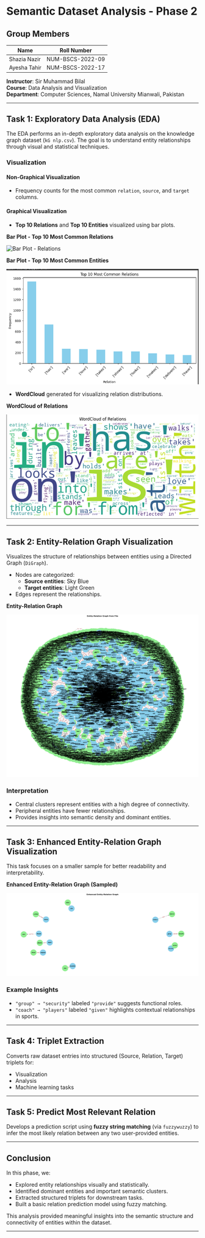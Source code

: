 # Semantic Dataset Analysis - Phase 2

## Group Members
| Name          | Roll Number          |
| -------------- | --------------------- |
| Shazia Nazir   | NUM-BSCS-2022-09       |
| Ayesha Tahir   | NUM-BSCS-2022-17       |

**Instructor**: Sir Muhammad Bilal  
**Course**: Data Analysis and Visualization  
**Department**: Computer Sciences, Namal University Mianwali, Pakistan

---

## Task 1: Exploratory Data Analysis (EDA)

The EDA performs an in-depth exploratory data analysis on the knowledge graph dataset (`kG nlp.csv`). The goal is to understand entity relationships through visual and statistical techniques.

### Visualization

#### Non-Graphical Visualization
- Frequency counts for the most common `relation`, `source`, and `target` columns.

#### Graphical Visualization
- **Top 10 Relations** and **Top 10 Entities** visualized using bar plots.

**Bar Plot - Top 10 Most Common Relations**

![Bar Plot - Relations](images/bar_plot_relations.png)

**Bar Plot - Top 10 Most Common Entities**

![Bar Plot - Entities](images/bar_plot_entities.png)

- **WordCloud** generated for visualizing relation distributions.

**WordCloud of Relations**

![WordCloud - Relations](images/wordcloud_relations.png)

---

## Task 2: Entity-Relation Graph Visualization

Visualizes the structure of relationships between entities using a Directed Graph (`DiGraph`).

- Nodes are categorized:
  - **Source entities**: Sky Blue
  - **Target entities**: Light Green
- Edges represent the relationships.

**Entity-Relation Graph**

![Entity-Relation Graph](images/entity_relation_graph.png)

### Interpretation
- Central clusters represent entities with a high degree of connectivity.
- Peripheral entities have fewer relationships.
- Provides insights into semantic density and dominant entities.

---

## Task 3: Enhanced Entity-Relation Graph Visualization

This task focuses on a smaller sample for better readability and interpretability.

**Enhanced Entity-Relation Graph (Sampled)**

![Enhanced Entity-Relation Graph](images/enhanced_graph.png)

### Example Insights
- `"group" → "security"` labeled `"provide"` suggests functional roles.
- `"coach" → "players"` labeled `"given"` highlights contextual relationships in sports.

---

## Task 4: Triplet Extraction

Converts raw dataset entries into structured (Source, Relation, Target) triplets for:
- Visualization
- Analysis
- Machine learning tasks

---

## Task 5: Predict Most Relevant Relation

Develops a prediction script using **fuzzy string matching** (via `fuzzywuzzy`) to infer the most likely relation between any two user-provided entities.

---

## Conclusion

In this phase, we:
- Explored entity relationships visually and statistically.
- Identified dominant entities and important semantic clusters.
- Extracted structured triplets for downstream tasks.
- Built a basic relation prediction model using fuzzy matching.

This analysis provided meaningful insights into the semantic structure and connectivity of entities within the dataset.

---
